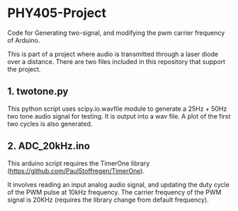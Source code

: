 # PHY405-Project
Code for Generating two-signal, and modifying the pwm carrier frequency of Arduino.

This is part of a project where audio is transmitted through  a laser diode over a distance. There are two files included in this repository that support the project.

## 1. twotone.py
This python script uses scipy.io.wavfile module to generate a 25Hz + 50Hz two tone audio signal for testing. It is output into a wav file. A plot of the first two cycles is also generated.

## 2. ADC_20kHz.ino
This arduino script requires the TimerOne library (https://github.com/PaulStoffregen/TimerOne). 

It involves reading an input analog audio signal, and updating the duty cycle of the PWM pulse at 10kHz frequency. The carrier frequency of the PWM signal is 20KHz (requires the library change from default frequency).

